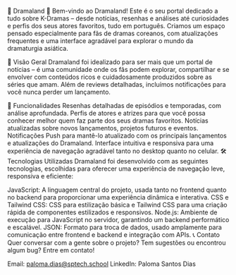 🌸 Dramaland 🌸
Bem-vindo ao Dramaland! Este é o seu portal dedicado a tudo sobre K-Dramas – desde notícias, resenhas e análises até curiosidades e perfis dos seus atores favoritos, tudo em português. Criamos um espaço pensado especialmente para fãs de dramas coreanos, com atualizações frequentes e uma interface agradável para explorar o mundo da dramaturgia asiática.

📸 Visão Geral
Dramaland foi idealizado para ser mais que um portal de notícias – é uma comunidade onde os fãs podem explorar, compartilhar e se envolver com conteúdos ricos e cuidadosamente produzidos sobre as séries que amam. Além de reviews detalhadas, incluímos notificações para você nunca perder um lançamento.

🚀 Funcionalidades
Resenhas detalhadas de episódios e temporadas, com análise aprofundada.
Perfis de atores e atrizes para que você possa conhecer melhor quem faz parte dos seus dramas favoritos.
Notícias atualizadas sobre novos lançamentos, projetos futuros e eventos.
Notificações Push para mantê-lo atualizado com os principais lançamentos e atualizações do Dramaland.
Interface intuitiva e responsiva para uma experiência de navegação agradável tanto no desktop quanto no celular.
🛠️ Tecnologias Utilizadas
Dramaland foi desenvolvido com as seguintes tecnologias, escolhidas para oferecer uma experiência de navegação leve, responsiva e eficiente:

JavaScript: A linguagem central do projeto, usada tanto no frontend quanto no backend para proporcionar uma experiência dinâmica e interativa.
CSS e Tailwind CSS: CSS para estilização básica e Tailwind CSS para uma criação rápida de componentes estilizados e responsivos.
Node.js: Ambiente de execução para JavaScript no servidor, garantindo um backend performático e escalável.
JSON: Formato para troca de dados, usado amplamente para comunicação entre frontend e backend e integração com APIs.
📞 Contato
Quer conversar com a gente sobre o projeto? Tem sugestões ou encontrou algum bug? Entre em contato!

Email: paloma.dias@sptech.school
LinkedIn: Paloma Santos Dias